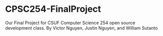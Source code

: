 # CPSC254-FinalProject
Our Final Project for CSUF Computer Science 254 open source development class.
By Victor Nguyen, Justin Nguyen, and William Sutanto
